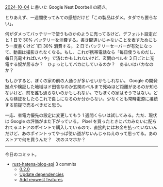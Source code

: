 [2024-10-04] に書いた Google Nest Doorbell の続き。

とりあえず、一週間使ってみての感想だけど「この製品はダメ。タダでも要らない」。

何がダメってバッテリーで使うものかのように売ってるけど、デフォルト設定だと 1 日で 30% バッテリーを消費する。書き間違いじゃないことを表すためにもう一度書くけど 1日 30% 消費する。 2 日でバッテリーセーバーが有効になって、動画は撮影されなくなる。もし、これが携帯電話なら「毎日使うものだし、毎日充電すればいいや」で済むかもしれないけど、玄関のベルを 3 日ごとに充電する奴が居るか？　ひょっとしてバカにしているのか？　あるいはバカなのか？

もしかすると、ぼくの家の前の人通りが多いせいかもしれない。 Google の開発拠点や検証した地域はド田舎なのか玄関のベルまで死ぬほど距離があるのか知らないけど、前を誰も通らないのかもしれない。でもぼくの家はそうではない。どんな検証をしたらこれで良しになるのか分からない。少なくとも常時電源に接続する前提で売るべきだと思う。

一応、省電力優先の設定に変更してもう 1 週間くらいは試してみる。ただ、現状は Google の評価がまた下がっている。 Pixel を買ったときにバカみたいに配られてるストアのポイントで購入しているので、直接的にはお金を払っていないんだけど、あのポイントってやっぱ使い道がないんじゃねえのって思ってる。あのストアで何を買うんだ？　次のスマホか？

---

今日のコミット。

- [rust-hatena-blog-api](https://github.com/bouzuya/rust-hatena-blog-api) 3 commits
  - [0.2.0](https://github.com/bouzuya/rust-hatena-blog-api/commit/9265fc98e3c7b3d01eabb9b100a4834de2cd7528)
  - [Update dependencies](https://github.com/bouzuya/rust-hatena-blog-api/commit/f6c4ab78161b360e80193f9f0f21204cc7d5032d)
  - [Add reqwest features](https://github.com/bouzuya/rust-hatena-blog-api/commit/bb463fe27c92a0e868ac7e249e965740359a242b)

[2024-10-04]: https://blog.bouzuya.net/2024/10/04/
